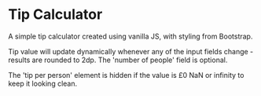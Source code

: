 # Tip Calculator
A simple tip calculator created using vanilla JS, with styling from Bootstrap.

Tip value will update dynamically whenever any of the input fields change - results are rounded to 2dp. The 'number of people' field is optional.

The 'tip per person' element is hidden if the value is £0 NaN or infinity to keep it looking clean.
